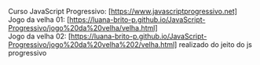 Curso JavaScript Progressivo: [https://www.javascriptprogressivo.net] <br>
Jogo da velha 01: [https://luana-brito-p.github.io/JavaScript-Progressivo/jogo%20da%20velha/velha.html] <br>
Jogo da velha 02: [https://luana-brito-p.github.io/JavaScript-Progressivo/jogo%20da%20velha%202/velha.html] realizado do jeito do js progressivo <br>
